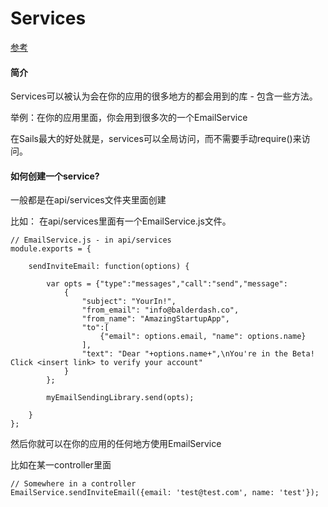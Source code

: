 Services
==========

[参考](https://github.com/balderdashy/sails-docs/blob/master/concepts/Services/Services.md)


#### 简介

Services可以被认为会在你的应用的很多地方的都会用到的库 - 包含一些方法。

举例：在你的应用里面，你会用到很多次的一个EmailService

在Sails最大的好处就是，services可以全局访问，而不需要手动require()来访问。

#### 如何创建一个service?

一般都是在api/services文件夹里面创建

比如： 在api/services里面有一个EmailService.js文件。

```
// EmailService.js - in api/services
module.exports = {

    sendInviteEmail: function(options) {

        var opts = {"type":"messages","call":"send","message":
            {
                "subject": "YourIn!",
                "from_email": "info@balderdash.co",
                "from_name": "AmazingStartupApp",
                "to":[
                    {"email": options.email, "name": options.name}
                ],
                "text": "Dear "+options.name+",\nYou're in the Beta! Click <insert link> to verify your account"
            }
        };

        myEmailSendingLibrary.send(opts);

    }
};
```


然后你就可以在你的应用的任何地方使用EmailService

比如在某一controller里面

```
// Somewhere in a controller
EmailService.sendInviteEmail({email: 'test@test.com', name: 'test'});
```
